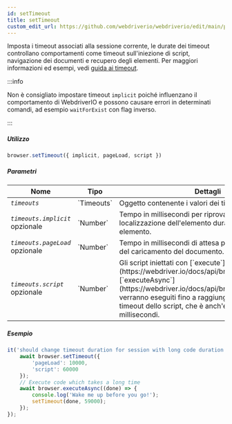 ```yaml
---
id: setTimeout
title: setTimeout
custom_edit_url: https://github.com/webdriverio/webdriverio/edit/main/packages/webdriverio/src/commands/browser/setTimeout.ts
---
```


Imposta i timeout associati alla sessione corrente, le durate dei timeout controllano
comportamenti come timeout sull'iniezione di script, navigazione dei documenti e recupero degli elementi.
Per maggiori informazioni ed esempi, vedi [guida ai timeout](https://webdriver.io/docs/timeouts#selenium-timeouts).

:::info

Non è consigliato impostare timeout `implicit` poiché influenzano il comportamento di WebdriverIO
e possono causare errori in determinati comandi, ad esempio `waitForExist` con flag inverso.

:::

##### Utilizzo

```js
browser.setTimeout({ implicit, pageLoad, script })
```

##### Parametri

<table>
  <thead>
    <tr>
      <th>Nome</th><th>Tipo</th><th>Dettagli</th>
    </tr>
  </thead>
  <tbody>
    <tr>
      <td><code><var>timeouts</var></code></td>
      <td>`Timeouts`</td>
      <td>Oggetto contenente i valori dei timeout della sessione</td>
    </tr>
    <tr>
      <td><code><var>timeouts.implicit</var></code><br /><span className="label labelWarning">opzionale</span></td>
      <td>`Number`</td>
      <td>Tempo in millisecondi per riprovare la strategia di localizzazione dell'elemento durante la ricerca di un elemento.</td>
    </tr>
    <tr>
      <td><code><var>timeouts.pageLoad</var></code><br /><span className="label labelWarning">opzionale</span></td>
      <td>`Number`</td>
      <td>Tempo in millisecondi di attesa per il completamento del caricamento del documento.</td>
    </tr>
    <tr>
      <td><code><var>timeouts.script</var></code><br /><span className="label labelWarning">opzionale</span></td>
      <td>`Number`</td>
      <td>Gli script iniettati con [`execute`](https://webdriver.io/docs/api/browser/execute) o [`executeAsync`](https://webdriver.io/docs/api/browser/executeAsync) verranno eseguiti fino a raggiungere la durata del timeout dello script, che è anch'essa espressa in millisecondi.</td>
    </tr>
  </tbody>
</table>

##### Esempio

```js title="setTimeout.js"
it('should change timeout duration for session with long code duration', async () => {
    await browser.setTimeout({
        'pageLoad': 10000,
        'script': 60000
    });
    // Execute code which takes a long time
    await browser.executeAsync((done) => {
        console.log('Wake me up before you go!');
        setTimeout(done, 59000);
    });
});
```